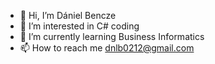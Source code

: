 - 👋 Hi, I’m Dániel Bencze
- 👀 I’m interested in C# coding
- 🌱 I’m currently learning Business Informatics
- 📫 How to reach me dnlb0212@gmail.com

<!---
dnlb1/dnlb1 is a ✨ special ✨ repository because its `README.md` (this file) appears on your GitHub profile.
You can click the Preview link to take a look at your changes.
--->

